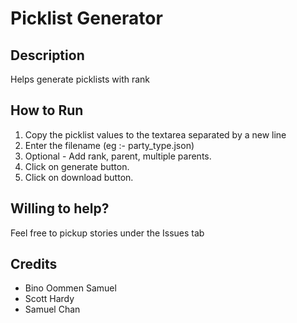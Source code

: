 # Picklist Generator
## Description
Helps generate picklists with rank

## How to Run
1. Copy the picklist values to the textarea separated by a new line
2. Enter the filename (eg :- party_type.json)
3. Optional - Add rank, parent, multiple parents.
3. Click on generate button.
4. Click on download button.

## Willing to help?
Feel free to pickup stories under the Issues tab

## Credits
* Bino Oommen Samuel
* Scott Hardy
* Samuel Chan

